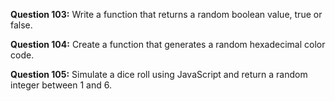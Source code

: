 **Question 103:** Write a function that returns a random boolean value, true or false.

**Question 104:** Create a function that generates a random hexadecimal color code.

**Question 105:** Simulate a dice roll using JavaScript and return a random integer between 1 and 6.